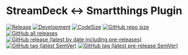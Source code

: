 # StreamDeck <-> Smartthings Plugin
[![Release](https://github.com/parithon/SD-SmartThings/actions/workflows/main.yaml/badge.svg)](https://github.com/parithon/SD-SmartThings/actions/workflows/main.yaml)
[![Development](https://github.com/parithon/SD-SmartThings/actions/workflows/dev.yaml/badge.svg)](https://github.com/parithon/SD-SmartThings/actions/workflows/dev.yaml) [![CodeSize](https://img.shields.io/github/languages/code-size/parithon/SD-SmartThings)](https://github.com/parithon/SD-SmartThings) [![GitHub repo size](https://img.shields.io/github/repo-size/parithon/SD-SmartThings)](https://github.com/parithon/SD-SmartThings) [![GitHub all releases](https://img.shields.io/github/downloads/parithon/SD-SmartThings/total?label=total%20downloads&logo=github)](https://github.com/parithon/SD-SmartThings) [![GitHub release (latest by date including pre-releases)](https://img.shields.io/github/downloads-pre/parithon/SD-SmartThings/latest/total?logo=github)](https://github.com/parithon/SD-SmartThings/releases) [![GitHub tag (latest SemVer)](https://img.shields.io/github/v/tag/parithon/SD-SmartThings?label=release&sort=semver)](https://github.com/parithon/SD-SmartThings/releases) [![GitHub tag (latest pre-release SemVer)](https://img.shields.io/github/v/tag/parithon/SD-SmartThings?include_prereleases&label=pre-release&sort=semver)](https://github.com/parithon/SD-SmartThings/releases)
